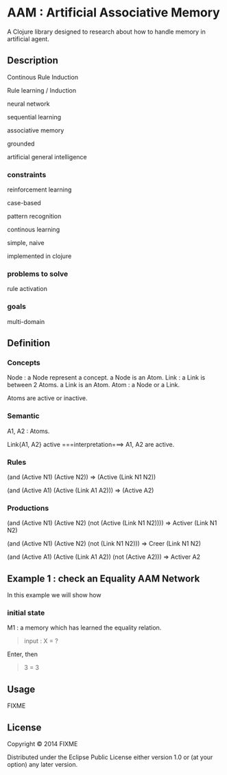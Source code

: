 # AAM : Artificial Associative Memory

A Clojure library designed to research about how to handle memory in artificial agent.


## Description

Continous Rule Induction

Rule learning / Induction

neural network

sequential learning

associative memory

grounded

artificial general intelligence

### constraints
reinforcement learning

case-based

pattern recognition

continous learning

simple, naive

implemented in clojure

### problems to solve

rule activation

### goals

multi-domain

## Definition

### Concepts

Node : a Node represent a concept. a Node is an Atom.
Link : a Link is between 2 Atoms. a Link is an Atom.
Atom : a Node or a Link.

Atoms are active or inactive.

### Semantic

A1, A2 : Atoms.

Link{A1, A2} active ===interpretation===> A1, A2 are active.

### Rules

(and (Active N1) (Active N2)) =>  (Active (Link N1 N2))

(and (Active A1) (Active (Link A1 A2))) =>  (Active A2)


### Productions

(and (Active N1) (Active N2) (not (Active (Link N1 N2)))) => Activer (Link N1 N2)

(and (Active N1) (Active N2) (not (Link N1 N2))) => Creer (Link N1 N2)

(and (Active A1) (Active (Link A1 A2)) (not (Active A2))) => Activer A2


## Example 1 : check an Equality AAM Network

In this example we will show how

### initial state

M1 : a memory which has learned the equality relation.

> input : X = ?

Enter, then

> 3 = 3







## Usage

FIXME

## License

Copyright © 2014 FIXME

Distributed under the Eclipse Public License either version 1.0 or (at
your option) any later version.
